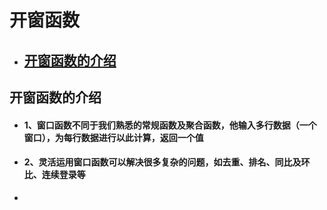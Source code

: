 # 开窗函数

- ## [开窗函数的介绍](WindowOpeningFunction)





## <a id="WindowOpeningFunction">开窗函数的介绍</a>

- #### 1、窗口函数不同于我们熟悉的常规函数及聚合函数，他输入多行数据（一个窗口），为每行数据进行以此计算，返回一个值

-  #### 2、灵活运用窗口函数可以解决很多复杂的问题，如去重、排名、同比及环比、连续登录等

- 



